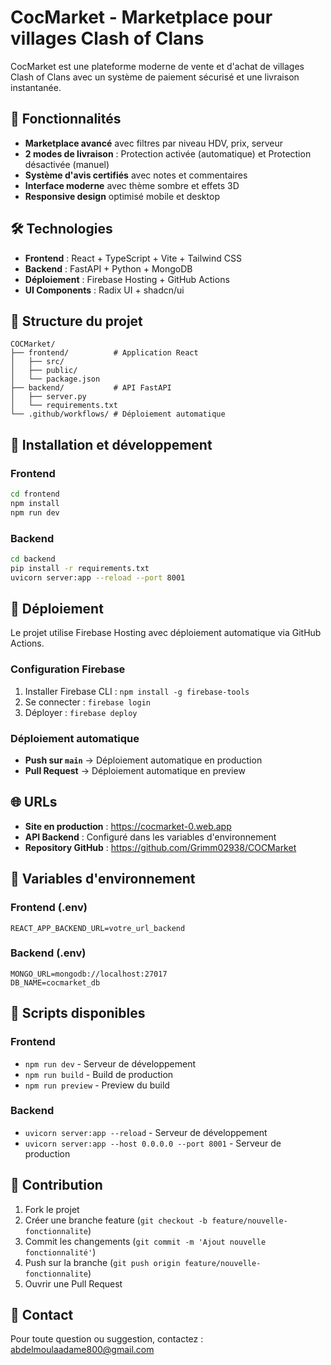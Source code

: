 # CocMarket - Marketplace pour villages Clash of Clans

CocMarket est une plateforme moderne de vente et d'achat de villages Clash of Clans avec un système de paiement sécurisé et une livraison instantanée.

## 🚀 Fonctionnalités

- **Marketplace avancé** avec filtres par niveau HDV, prix, serveur
- **2 modes de livraison** : Protection activée (automatique) et Protection désactivée (manuel)
- **Système d'avis certifiés** avec notes et commentaires
- **Interface moderne** avec thème sombre et effets 3D
- **Responsive design** optimisé mobile et desktop

## 🛠️ Technologies

- **Frontend** : React + TypeScript + Vite + Tailwind CSS
- **Backend** : FastAPI + Python + MongoDB
- **Déploiement** : Firebase Hosting + GitHub Actions
- **UI Components** : Radix UI + shadcn/ui

## 📁 Structure du projet

```
COCMarket/
├── frontend/          # Application React
│   ├── src/
│   ├── public/
│   └── package.json
├── backend/           # API FastAPI
│   ├── server.py
│   └── requirements.txt
└── .github/workflows/ # Déploiement automatique
```

## 🔧 Installation et développement

### Frontend
```bash
cd frontend
npm install
npm run dev
```

### Backend
```bash
cd backend
pip install -r requirements.txt
uvicorn server:app --reload --port 8001
```

## 🚀 Déploiement

Le projet utilise Firebase Hosting avec déploiement automatique via GitHub Actions.

### Configuration Firebase
1. Installer Firebase CLI : `npm install -g firebase-tools`
2. Se connecter : `firebase login`
3. Déployer : `firebase deploy`

### Déploiement automatique
- **Push sur `main`** → Déploiement automatique en production
- **Pull Request** → Déploiement automatique en preview

## 🌐 URLs

- **Site en production** : https://cocmarket-0.web.app
- **API Backend** : Configuré dans les variables d'environnement
- **Repository GitHub** : https://github.com/Grimm02938/COCMarket

## 🔐 Variables d'environnement

### Frontend (.env)
```
REACT_APP_BACKEND_URL=votre_url_backend
```

### Backend (.env)
```
MONGO_URL=mongodb://localhost:27017
DB_NAME=cocmarket_db
```

## 📝 Scripts disponibles

### Frontend
- `npm run dev` - Serveur de développement
- `npm run build` - Build de production
- `npm run preview` - Preview du build

### Backend
- `uvicorn server:app --reload` - Serveur de développement
- `uvicorn server:app --host 0.0.0.0 --port 8001` - Serveur de production

## 🤝 Contribution

1. Fork le projet
2. Créer une branche feature (`git checkout -b feature/nouvelle-fonctionnalite`)
3. Commit les changements (`git commit -m 'Ajout nouvelle fonctionnalité'`)
4. Push sur la branche (`git push origin feature/nouvelle-fonctionnalite`)
5. Ouvrir une Pull Request

## 📧 Contact

Pour toute question ou suggestion, contactez : abdelmoulaadame800@gmail.com
